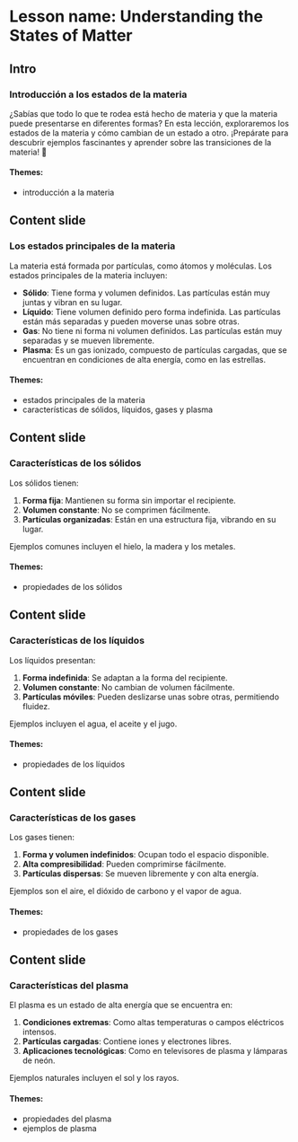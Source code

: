 # Lesson name: Understanding the States of Matter

## Intro

### Introducción a los estados de la materia

¿Sabías que todo lo que te rodea está hecho de materia y que la materia puede presentarse en diferentes formas? En esta lección, exploraremos los estados de la materia y cómo cambian de un estado a otro. ¡Prepárate para descubrir ejemplos fascinantes y aprender sobre las transiciones de la materia! 🌟

#### **Themes:**
- introducción a la materia

## Content slide

### Los estados principales de la materia

La materia está formada por partículas, como átomos y moléculas. Los estados principales de la materia incluyen:

- **Sólido**: Tiene forma y volumen definidos. Las partículas están muy juntas y vibran en su lugar.
- **Líquido**: Tiene volumen definido pero forma indefinida. Las partículas están más separadas y pueden moverse unas sobre otras.
- **Gas**: No tiene ni forma ni volumen definidos. Las partículas están muy separadas y se mueven libremente.
- **Plasma**: Es un gas ionizado, compuesto de partículas cargadas, que se encuentran en condiciones de alta energía, como en las estrellas.

#### **Themes:**
- estados principales de la materia
- características de sólidos, líquidos, gases y plasma

## Content slide

### Características de los sólidos

Los sólidos tienen:

1. **Forma fija**: Mantienen su forma sin importar el recipiente.
2. **Volumen constante**: No se comprimen fácilmente.
3. **Partículas organizadas**: Están en una estructura fija, vibrando en su lugar.

Ejemplos comunes incluyen el hielo, la madera y los metales.

#### **Themes:**
- propiedades de los sólidos

## Content slide

### Características de los líquidos

Los líquidos presentan:

1. **Forma indefinida**: Se adaptan a la forma del recipiente.
2. **Volumen constante**: No cambian de volumen fácilmente.
3. **Partículas móviles**: Pueden deslizarse unas sobre otras, permitiendo fluidez.

Ejemplos incluyen el agua, el aceite y el jugo.

#### **Themes:**
- propiedades de los líquidos

## Content slide

### Características de los gases

Los gases tienen:

1. **Forma y volumen indefinidos**: Ocupan todo el espacio disponible.
2. **Alta compresibilidad**: Pueden comprimirse fácilmente.
3. **Partículas dispersas**: Se mueven libremente y con alta energía.

Ejemplos son el aire, el dióxido de carbono y el vapor de agua.

#### **Themes:**
- propiedades de los gases

## Content slide

### Características del plasma

El plasma es un estado de alta energía que se encuentra en:

1. **Condiciones extremas**: Como altas temperaturas o campos eléctricos intensos.
2. **Partículas cargadas**: Contiene iones y electrones libres.
3. **Aplicaciones tecnológicas**: Como en televisores de plasma y lámparas de neón.

Ejemplos naturales incluyen el sol y los rayos.

#### **Themes:**
- propiedades del plasma
- ejemplos de plasma
